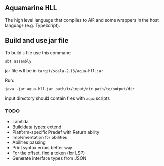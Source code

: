 ## Aquamarine HLL

The high level language that compiles to AIR and some wrappers in the host language (e.g. TypeScript).

## Build and use jar file
To build a file use this command:

```commandline
sbt assembly
```


jar file will be in `target/scala-2.13/aqua-hll.jar`

Run:

```commandline
java -jar aqua-hll.jar path/to/input/dir path/to/output/dir
```
input directory should contain files with `aqua` scripts

### TODO

- Lambda
- Build data types: extend
- Platform-specific Predef with Return ability
- Implementation for abilities
- Abilities passing
- Print syntax errors better way
- For the offset, find a token (for LSP)
- Generate interface types from JSON